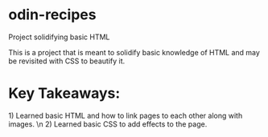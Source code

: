 # odin-recipes
Project solidifying basic HTML

This is a project that is meant to solidify basic knowledge of HTML and may be revisited with CSS to beautify it. 

<h1> Key Takeaways: </h1> 
1) Learned basic HTML and how to link pages to each other along with images.
\n
2) Learned basic CSS to add effects to the page.
